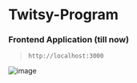 # Twitsy-Program

### Frontend Application (till now)
> `http://localhost:3000`

![image](https://user-images.githubusercontent.com/91736791/233445910-30433246-6779-4c1b-81df-126381e76505.png)
